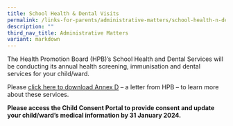 ```yaml
---
title: School Health & Dental Visits
permalink: /links-for-parents/administrative-matters/school-health-n-dental-visits/
description: ""
third_nav_title: Administrative Matters
variant: markdown
---
```

The Health Promotion Board (HPB)’s School Health and Dental Services will be conducting its annual health screening, immunisation and dental services for your child/ward.  

Please [click here to download Annex D](/files/Annex%20D.pd) – a letter from HPB – to learn more about these services.

**Please access the Child Consent Portal to provide consent and update your child/ward’s medical information by 31 January 2024.**